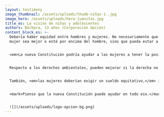 ```yaml
---
layout: testimony
image_thumbnail: /assets/uploads/thumb-niñas-1-.jpg
image_hero: /assets/uploads/hero-juanitas.jpg
title_es: La visión de niñas y adolescentes
authors: Bárbara, 13 años (Corporación Opción)
content_block_es: >-
  Debería haber equidad entre hombres y mujeres. No necesariamente que la
  mujer sea mejor o esté por encima del hombre, sino que pueda estar a la par. 


  <em>La nueva Constitución podría ayudar a las mujeres a tener la posibilidad de decidir sobre su cuerpo,</em> en caso que quiera abortar, o no, pues hay mujeres que tienen a sus hijos e hijas, pero no los quieren. Después esos hijos sufren y andan en la calle.


  Respecto a los derechos ambientales, pueden mejorar si la derecha no se mete, si los empresarios no se meten. Porque ellos nunca querrán dejar de explotar la tierra, las aguas, el mar… <em>a ellos la plata los manda.</em>


  También, <em>las mujeres deberían exigir un sueldo equitativo,</em> igual al de los hombres si es el mismo trabajo. <em>Y la salud no debería ser más cara para las mujeres, sólo por ser mujeres.</em>


  <mark>Pienso que la nueva Constitución puede ayudar en todo eso.</mark>


  ![](/assets/uploads/logo-opcion-bg.png)
---
```

